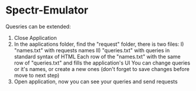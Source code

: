 # Spectr-Emulator

Quesries can be extended:
1) Close Application
2) In the aaplications folder, find the "request" folder, there is two files:
  I) "names.txt" with requests names
  II) "queries.txt" with queries in standard syntax of HTML
  Each row of the "names.txt" with the same row of "queries.txt" and fills the application's UI
  You can change queries or it's names, or create a new ones
    (don't forget to save changes before move to next step)
3) Open application, now you can see your queries and send requests
